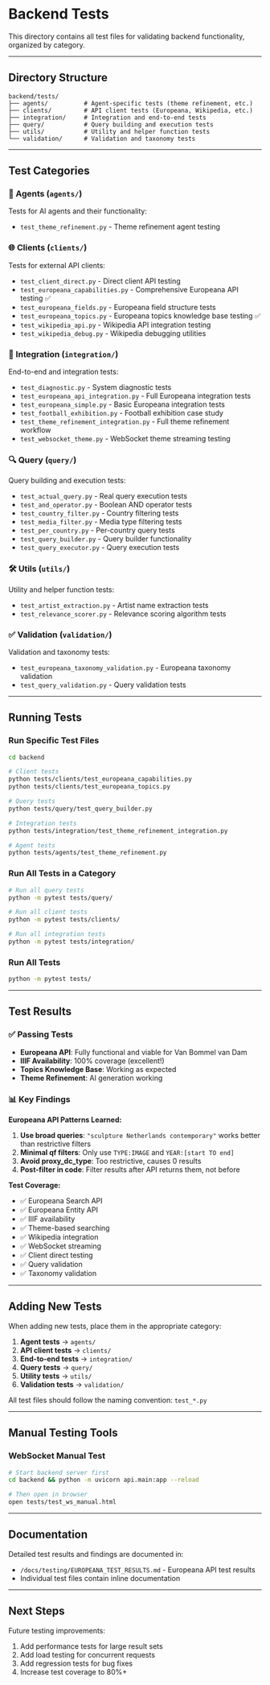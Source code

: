 # Backend Tests

This directory contains all test files for validating backend functionality, organized by category.

---

## Directory Structure

```
backend/tests/
├── agents/          # Agent-specific tests (theme refinement, etc.)
├── clients/         # API client tests (Europeana, Wikipedia, etc.)
├── integration/     # Integration and end-to-end tests
├── query/           # Query building and execution tests
├── utils/           # Utility and helper function tests
└── validation/      # Validation and taxonomy tests
```

---

## Test Categories

### 🤖 Agents (`agents/`)
Tests for AI agents and their functionality:
- `test_theme_refinement.py` - Theme refinement agent testing

### 🌐 Clients (`clients/`)
Tests for external API clients:
- `test_client_direct.py` - Direct client API testing
- `test_europeana_capabilities.py` - Comprehensive Europeana API testing ✅
- `test_europeana_fields.py` - Europeana field structure tests
- `test_europeana_topics.py` - Europeana topics knowledge base testing ✅
- `test_wikipedia_api.py` - Wikipedia API integration testing
- `test_wikipedia_debug.py` - Wikipedia debugging utilities

### 🔗 Integration (`integration/`)
End-to-end and integration tests:
- `test_diagnostic.py` - System diagnostic tests
- `test_europeana_api_integration.py` - Full Europeana integration tests
- `test_europeana_simple.py` - Basic Europeana integration tests
- `test_football_exhibition.py` - Football exhibition case study
- `test_theme_refinement_integration.py` - Full theme refinement workflow
- `test_websocket_theme.py` - WebSocket theme streaming testing

### 🔍 Query (`query/`)
Query building and execution tests:
- `test_actual_query.py` - Real query execution tests
- `test_and_operator.py` - Boolean AND operator tests
- `test_country_filter.py` - Country filtering tests
- `test_media_filter.py` - Media type filtering tests
- `test_per_country.py` - Per-country query tests
- `test_query_builder.py` - Query builder functionality
- `test_query_executor.py` - Query execution tests

### 🛠️ Utils (`utils/`)
Utility and helper function tests:
- `test_artist_extraction.py` - Artist name extraction tests
- `test_relevance_scorer.py` - Relevance scoring algorithm tests

### ✅ Validation (`validation/`)
Validation and taxonomy tests:
- `test_europeana_taxonomy_validation.py` - Europeana taxonomy validation
- `test_query_validation.py` - Query validation tests

---

## Running Tests

### Run Specific Test Files
```bash
cd backend

# Client tests
python tests/clients/test_europeana_capabilities.py
python tests/clients/test_europeana_topics.py

# Query tests
python tests/query/test_query_builder.py

# Integration tests
python tests/integration/test_theme_refinement_integration.py

# Agent tests
python tests/agents/test_theme_refinement.py
```

### Run All Tests in a Category
```bash
# Run all query tests
python -m pytest tests/query/

# Run all client tests
python -m pytest tests/clients/

# Run all integration tests
python -m pytest tests/integration/
```

### Run All Tests
```bash
python -m pytest tests/
```

---

## Test Results

### ✅ Passing Tests
- **Europeana API**: Fully functional and viable for Van Bommel van Dam
- **IIIF Availability**: 100% coverage (excellent!)
- **Topics Knowledge Base**: Working as expected
- **Theme Refinement**: AI generation working

### 📊 Key Findings

**Europeana API Patterns Learned:**
1. **Use broad queries**: `"sculpture Netherlands contemporary"` works better than restrictive filters
2. **Minimal qf filters**: Only use `TYPE:IMAGE` and `YEAR:[start TO end]`
3. **Avoid proxy_dc_type**: Too restrictive, causes 0 results
4. **Post-filter in code**: Filter results after API returns them, not before

**Test Coverage:**
- ✅ Europeana Search API
- ✅ Europeana Entity API
- ✅ IIIF availability
- ✅ Theme-based searching
- ✅ Wikipedia integration
- ✅ WebSocket streaming
- ✅ Client direct testing
- ✅ Query validation
- ✅ Taxonomy validation

---

## Adding New Tests

When adding new tests, place them in the appropriate category:

1. **Agent tests** → `agents/`
2. **API client tests** → `clients/`
3. **End-to-end tests** → `integration/`
4. **Query tests** → `query/`
5. **Utility tests** → `utils/`
6. **Validation tests** → `validation/`

All test files should follow the naming convention: `test_*.py`

---

## Manual Testing Tools

### WebSocket Manual Test
```bash
# Start backend server first
cd backend && python -m uvicorn api.main:app --reload

# Then open in browser
open tests/test_ws_manual.html
```

---

## Documentation

Detailed test results and findings are documented in:
- `/docs/testing/EUROPEANA_TEST_RESULTS.md` - Europeana API test results
- Individual test files contain inline documentation

---

## Next Steps

Future testing improvements:
1. Add performance tests for large result sets
2. Add load testing for concurrent requests
3. Add regression tests for bug fixes
4. Increase test coverage to 80%+

